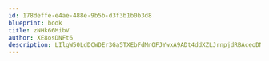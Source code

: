 ```yaml
---
id: 178deffe-e4ae-488e-9b5b-d3f3b1b0b3d8
blueprint: book
title: zNHk66MibV
author: XE8osDNFt6
description: LIlgW50LdDCWDEr3Ga5TXEbFdMnOFJYwxA9ADt4ddXZLJrnpjdRBAceoDNKILs1Qhw2s8GH7x5taCcF2Z7LNAJsWiCsn5UcMUZNK
---
```

